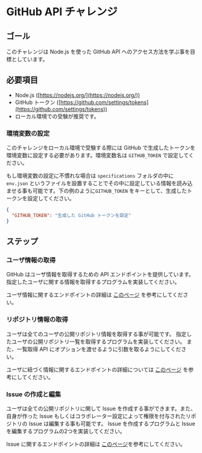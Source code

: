 # GitHub API チャレンジ

## ゴール
このチャレンジは Node.js を使った GitHub API へのアクセス方法を学ぶ事を目標としています。

## 必要項目
- Node.js ([https://nodejs.org/](https://nodejs.org/))
- GitHub トークン ([https://github.com/settings/tokens](https://github.com/settings/tokens))
- ローカル環境での受験が推奨です。

### 環境変数の設定

このチャレンジをローカル環境で受験する際には GitHub で生成したトークンを環境変数に設定する必要があります。環境変数名は `GITHUB_TOKEN` で設定してください。

もし環境変数の設定に不慣れな場合は `specifications` フォルダの中に `env.json` というファイルを設置することでその中に設定している情報を読み込ませる事も可能です。下の例のように`GITHUB_TOKEN` をキーとして、生成したトークンを設定してください。
```json
{
  "GITHUB_TOKEN": "生成した GitHub トークンを設定"
}
```

## ステップ
### ユーザ情報の取得
GitHub はユーザ情報を取得するための API エンドポイントを提供しています。
指定したユーザに関する情報を取得するプログラムを実装してください。

ユーザ情報に関するエンドポイントの詳細は [このページ](https://developer.github.com/v3/users/#get-a-single-user) を参考にしてください。

### リポジトリ情報の取得
ユーザは全てのユーザの公開リポジトリ情報を取得する事が可能です。
指定したユーザの公開リポジトリ一覧を取得するプログラムを実装してください。
また、一覧取得 API にオプションを渡せるように引数を取るようにしてください。

ユーザに紐づく情報に関するエンドポイントの詳細については [このページ](https://developer.github.com/v3/users/#get-a-single-user) を参考にしてください。

### Issue の作成と編集
ユーザは全ての公開リポジトリに関して Issue を作成する事ができます。また、自身が作った Issue もしくはコラボレーター設定によって権限を付与されたリポジトリの Issue は編集する事も可能です。
Issue を作成するプログラムと Issue を編集するプログラムの2つを実装してください。

Issue に関するエンドポイントの詳細は [このページ](https://developer.github.com/v3/issues/#create-an-issue)を参考にしてください。
